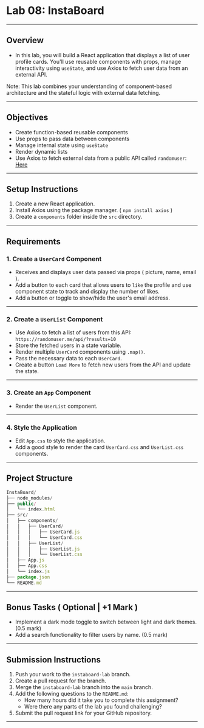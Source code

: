 # Lab 08: InstaBoard

---

## Overview

- In this lab, you will build a React application that displays a list of user profile cards. You'll use reusable components with props, manage interactivity using `useState`, and use Axios to fetch user data from an external API.

Note: This lab combines your understanding of component-based architecture and the stateful logic with external data fetching.

---

## Objectives

- Create function-based reusable components
- Use props to pass data between components
- Manage internal state using `useState`
- Render dynamic lists
- Use Axios to fetch external data from a public API called `randomuser`: [Here](https://randomuser.me/api/?results=10)

---

## Setup Instructions

1. Create a new React application.
2. Install Axios using the package manager. ( `npm install axios` )
3. Create a `components` folder inside the `src` directory.

---

## Requirements

### 1. Create a `UserCard` Component

- Receives and displays user data passed via props ( picture, name, email ).
- Add a button to each card that allows users to `like` the profile and use component state to track and display the number of likes.
- Add a button or toggle to show/hide the user's email address.

---

### 2. Create a `UserList` Component

- Use Axios to fetch a list of users from this API:  
  `https://randomuser.me/api/?results=10`
- Store the fetched users in a state variable.
- Render multiple `UserCard` components using `.map()`.
- Pass the necessary data to each `UserCard`.
- Create a button `Load More` to fetch new users from the API and update the state.

---

### 3. Create an `App` Component

- Render the `UserList` component.

---

### 4. Style the Application

- Edit `App.css` to style the application.
- Add a good style to render the card `UserCard.css` and `UserList.css` components.

---

## Project Structure

```javascript
InstaBoard/
├── node_modules/
├── public/
│   └── index.html
├── src/
│   ├── components/
│   │   ├── UserCard/
│   │   │   ├── UserCard.js
│   │   │   └── UserCard.css
│   │   ├── UserList/
│   │   │   ├── UserList.js
│   │   │   └── UserList.css
│   ├── App.js
│   ├── App.css
│   └── index.js
├── package.json
└── README.md

```

---

## Bonus Tasks ( Optional | +1 Mark )

- Implement a dark mode toggle to switch between light and dark themes. (0.5 mark)
- Add a search functionality to filter users by name. (0.5 mark)

---

## Submission Instructions

1. Push your work to the `instaboard-lab` branch.
2. Create a pull request for the branch.
3. Merge the `instaboard-lab` branch into the `main` branch.
4. Add the following questions to the `README.md`:
   - How many hours did it take you to complete this assignment?
   - Were there any parts of the lab you found challenging?
5. Submit the pull request link for your GitHub repository.

---
